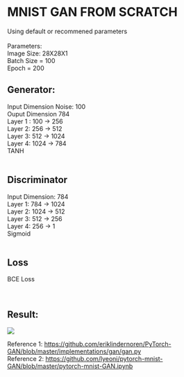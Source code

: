 #  MNIST GAN FROM SCRATCH
Using default or recommened parameters <br />
 <br />
Parameters: <br />
Image Size: 28X28X1 <br />
Batch Size = 100 <br />
Epoch = 200 <br />
## Generator: <br /> 
Input Dimension Noise: 100 <br />
Ouput Dimension 784 <br />
Layer 1 : 100 -> 256 <br />
Layer 2: 256 -> 512 <br />
Layer 3: 512 -> 1024 <br />
Layer 4: 1024 -> 784 <br />
TANH <br />
<br />
## Discriminator<br />
Input Dimension: 784 <br />
Layer 1: 784 -> 1024 <br />
Layer 2: 1024 -> 512  <br />
Layer 3: 512 -> 256 <br />
Layer 4: 256 -> 1 <br />
Sigmoid <br />
<br />
## Loss <br />
BCE Loss

<br />

## Result:
<img src="https://github.com/arpit2412/Generative-Adversarial-Network-/blob/master/GAN/MNIST_GAN/MNIST%20Easy/sample_epoch_200.png">
<br />

Reference 1: https://github.com/eriklindernoren/PyTorch-GAN/blob/master/implementations/gan/gan.py <br />
Reference 2: https://github.com/lyeoni/pytorch-mnist-GAN/blob/master/pytorch-mnist-GAN.ipynb
